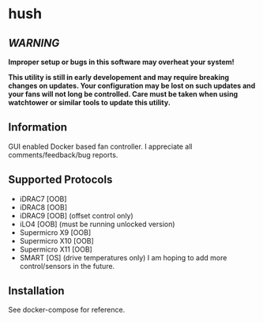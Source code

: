 # hush

## ***WARNING***

**Improper setup or bugs in this software may overheat your system!**

**This utility is still in early developement and may require breaking changes on updates. Your configuration may be lost on such updates and your fans will not long be controlled. Care must be taken when using watchtower or similar tools to update this utility.**

## Information
GUI enabled Docker based fan controller. I appreciate all comments/feedback/bug reports.

## Supported Protocols
* iDRAC7 [OOB]
* iDRAC8 [OOB]
* iDRAC9 [OOB] (offset control only)
* iLO4 [OOB] (must be running unlocked version)
* Supermicro X9 [OOB]
* Supermicro X10 [OOB]
* Supermicro X11 [OOB]
* SMART [OS] (drive temperatures only)
I am hoping to add more control/sensors in the future.

## Installation
See docker-compose for reference.
